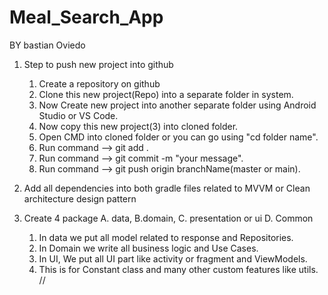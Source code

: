 # Meal_Search_App
 BY bastian  Oviedo

1.  Step to push new project into github
    1. Create a repository on github
    2. Clone this new project(Repo) into a separate folder in system.
    3. Now Create new project into another separate folder using Android Studio or VS Code.
    4. Now copy this new project(3) into cloned folder.
    5. Open CMD into cloned folder or you can go using "cd folder name".
    6. Run command --> git add .
    7. Run command --> git commit -m "your message".
    8. Run command --> git push origin branchName(master or main).

2. Add all dependencies into both gradle files related to MVVM or Clean architecture design pattern
3. Create 4 package A. data, B.domain, C. presentation or ui D. Common
    1. In data we put all model related to response and Repositories.
    2. In Domain we write all business logic and Use Cases.
    3. In UI, We put all UI part like activity or fragment and ViewModels.
    4. This is for Constant class and many other custom features like utils.
    //